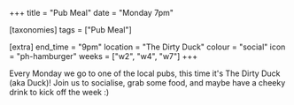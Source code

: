 +++
title = "Pub Meal"
date = "Monday 7pm"

[taxonomies]
tags = ["Pub Meal"]

[extra]
end_time = "9pm"
location = "The Dirty Duck"
colour = "social"
icon = "ph-hamburger"
weeks = ["w2", "w4", "w7"]
+++

Every Monday we go to one of the local pubs, this time it's The Dirty Duck (aka Duck)! Join us to socialise, grab some food, and maybe have a cheeky drink to kick off the week :)
